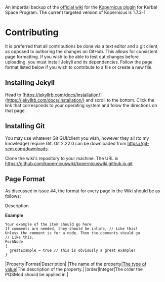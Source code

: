 An impartial backup of the [official wiki](https://kopernicus.tmsp.io) for the [Kopernicus plugin](https://github.com/Kopernicus/Kopernicus) for Kerbal Space Program. 
The current targeted version of Kopernicus is 1.7.3-1.

# Contributing
It is preferred that all contributions be done via a text editor and a git client, as opposed to authoring the changes on GitHub.
This allows for consistent page formatting. If you wish to be able to test out changes before uploading, you must install Jekyll and its dependencies. Follow the page format listed below if you wish to contribute to a file or create a new file.

## Installing Jekyll
Head to [https://jekyllrb.com/docs/installation/](https://jekyllrb.com/docs/installation/) and scroll to the bottom. 
Click the link that corresponds to your operating system and folow the directions on that page.

## Installing Git
You may use whatever Git GUI/client you wish, however they all (to my knowledge) require Git. Git 2.22.0 can be downloaded from https://git-scm.com/downloads.

Clone the wiki's repository to your machine. The URL is https://github.com/kopernicuswiki/kopernicuswiki.github.io.git

## Page Format
As discussed in issue #4, the format for every page in the Wiki should be as follows:

Description

**Example**
```
Your example of the item should go here
If comments are needed, they should be inline, // Like this!
Unless the comment is for a node. Then the comments should go
// Like this,
ForANode
{
  greatExample = true // This is obviously a great example!
}
```

|Property|Format|Description|
|The name of the property|[The type of value](main/datatypes.md)|The description of the property.|
|order|Integer|The order the PQSMod should be applied in.| 
